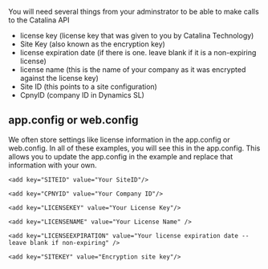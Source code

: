 You will need several things from your adminstrator to be able to make calls to the Catalina API
- license key (license key that was given to you by Catalina Technology)
- Site Key (also known as the encryption key)
- license expiration date (if there is one.  leave blank if it is a non-expiring license)
- license name (this is the name of your company as it was encrypted against the license key)
- Site ID (this points to a site configuration)
- CpnyID (company ID in Dynamics SL)

## app.config or web.config
We often store settings like license information in the app.config or web.config.  In all of these examples, you will see this in the app.config.  This allows you to update the app.config in the example and replace that information with your own.

  
  
    <add key="SITEID" value="Your SiteID"/>
    
    <add key="CPNYID" value="Your Company ID"/>
    
    <add key="LICENSEKEY" value="Your License Key"/>
    
    <add key="LICENSENAME" value="Your License Name" />
    
    <add key="LICENSEEXPIRATION" value="Your license expiration date -- leave blank if non-expiring" />
    
    <add key="SITEKEY" value="Encryption site key"/>
